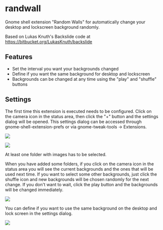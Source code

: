randwall
========

Gnome shell extension "Random Walls" for automatically change your desktop and lockscreen background randomly.

Based on Lukas Knuth's Backslide code at https://bitbucket.org/LukasKnuth/backslide

Features
--------

* Set the interval you want your backgrounds changed
* Define if you want the same background for desktop and lockscreen
* Backgrounds can be changed at any time using the "play" and "shuffle" buttons

Settings
--------

The first time this extension is executed needs to be configured. Click on the camera icon in the status area, then click the "+" button and the settings dialog will be opened. This settings dialog can be accessed through gnome-shell-extension-prefs or via gnome-tweak-tools -> Extensions.

![](http://i.imgur.com/HmqKvE6.png)

![](http://i.imgur.com/6SXyTZa.png)

At least one folder with images has to be selected. 

When you have added some folders, if you click on the camera icon in the status area you will see the current backgrounds and the ones that will be used next time. If you want to select some other backgrounds, just click the shuffle icon and new backgrounds will be chosen randomly for the next change. If you don't want to wait, click the play button and the backgrounds will be changed immediately.

![](http://i.imgur.com/MwXj7WB.png)

You can define if you want to use the same background on the desktop and lock screen in the settings dialog.

![](http://i.imgur.com/w0Qiwd4.png)

